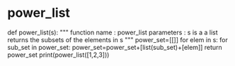 # power_list
def power_list(s):
 """ 
 function name : power_list
 parameters : s is a a list
 returns the subsets of the elements in s
 """
 power_set=[[]] 
 for elem in s: 
  for sub_set in power_set: 
   power_set=power_set+[list(sub_set)+[elem]] 
 return power_set
print(power_list([1,2,3]))
